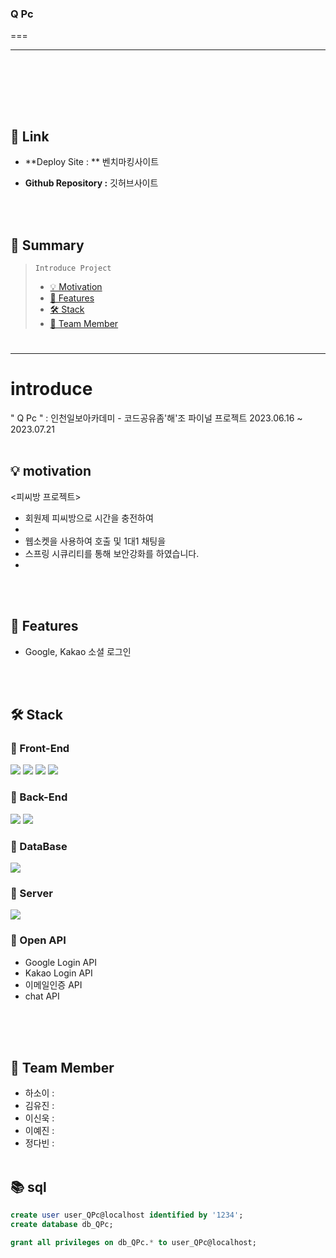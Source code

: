 ### Q Pc
===
* * *
<br><br/>



<br><br/>
## 🔗 Link
- **Deploy Site : ** 벤치마킹사이트  

- **Github Repository :** 깃허브사이트


<br><br/>
## 📖 Summary
> ```Introduce Project```
>  - [💡 Motivation](#-motivation)
>  - [📌 Features](#-features)
>  - [🛠 Stack](#-stack)
>  - [🧑 Team Member](#-team-member)
#
* * *
#
# introduce
" Q Pc " :  인천일보아카데미 - 코드공유좀'해'조 파이널 프로젝트
2023.06.16 ~ 2023.07.21
<br><br/>

## 💡 motivation
<피씨방 프로젝트>

- 회원제 피씨방으로 시간을 충전하여 
- 
- 웹소켓을 사용하여 호출 및 1대1 채팅을 
- 스프링 시큐리티를 통해 보안강화를 하였습니다.
- 
<br><br/>
## 📌 Features
- Google, Kakao 소셜 로그인



  <br><br/>
## 🛠 Stack
### 🔭 Front-End
<img src="https://img.shields.io/badge/jQuery-0769AD?style=flat&logo=jQuery&logoColor=white" />
<img src="https://img.shields.io/badge/HTML5-E34F26?style=flat&logo=HTML5&logoColor=white" />
<img src="https://img.shields.io/badge/CSS3-1572B6?style=flat&logo=CSS3&logoColor=white" />
<img src="https://img.shields.io/badge/JavaScript-34E27A?style=flat&logo=JavaScript&logoColor=white" /> 


### 🔭 Back-End
<img src="https://img.shields.io/badge/Java-654FF0?style=flat-square&logo=Java&logoColor=white" />
<img src="https://img.shields.io/badge/Visual%20Studio%20Code-007ACC?style=flat&logo=SpringBoot&logoColor=white" />

### 🔭 DataBase
<img src="https://img.shields.io/badge/MySQL-4479A1?style=flat&logo=MySQL&logoColor=white" />

### 🔭 Server
<img src="https://img.shields.io/badge/Tomcat-F8DC75?style=flat&logo=ApacheTomcat&logoColor=white" />

### 🔭 Open API
- Google Login API
- Kakao Login API
- 이메일인증 API 
- chat API
  <br><br/>

<br><br/>

## 🧑 Team Member
-  하소이 : 
- 김유진 :
- 이신욱 :
- 이예진 : 
- 정다빈 : 
<br><br/>

## 📚 sql
```sql
create user user_QPc@localhost identified by '1234';
create database db_QPc;

grant all privileges on db_QPc.* to user_QPc@localhost;
```
